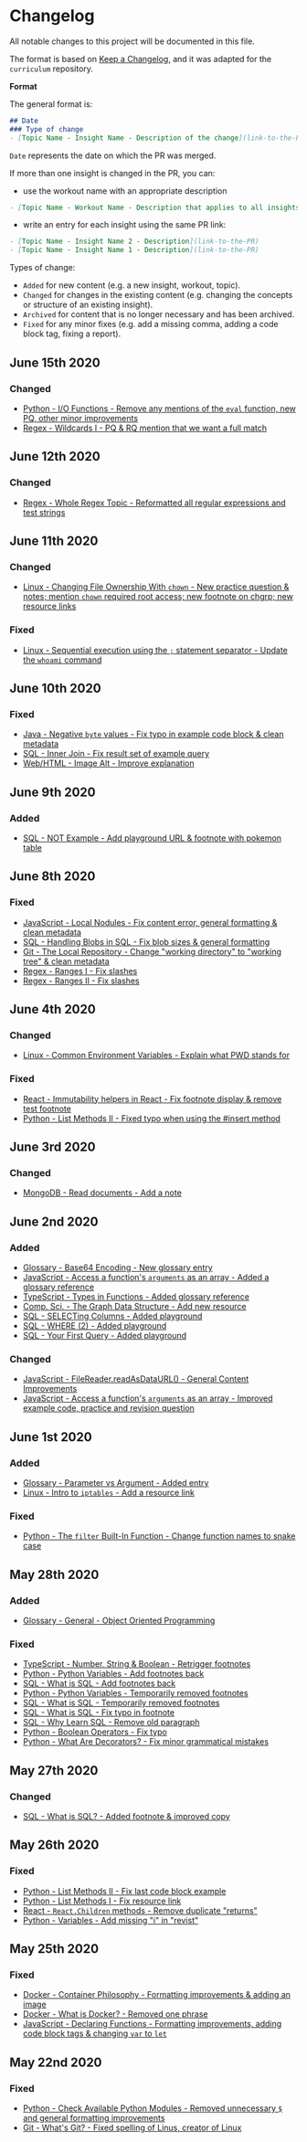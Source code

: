 # Changelog
All notable changes to this project will be documented in this file.

The format is based on [Keep a Changelog](https://keepachangelog.com/en/1.0.0/),
and it was adapted for the `curriculum` repository.

**Format**

The general format is:

```md
## Date
### Type of change
- [Topic Name - Insight Name - Description of the change](link-to-the-PR-or-commit-where-the-change-was-added)
```

`Date` represents the date on which the PR was merged.

If more than one insight is changed in the PR, you can:

- use the workout name with an appropriate description

```md
- [Topic Name - Workout Name - Description that applies to all insights changed](link-to-the-PR-or-commit-where-the-change-was-added)
```

- write an entry for each insight using the same PR link:

```md
- [Topic Name - Insight Name 2 - Description](link-to-the-PR)
- [Topic Name - Insight Name 1 - Description](link-to-the-PR)
```

Types of change:

- `Added` for new content (e.g. a new insight, workout, topic).
- `Changed` for changes in the existing content (e.g. changing the concepts or structure of an existing insight).
- `Archived` for content that is no longer necessary and has been archived.
- `Fixed` for any minor fixes (e.g. add a missing comma, adding a code block tag, fixing a report).

## June 15th 2020

### Changed
- [Python - I/O Functions - Remove any mentions of the `eval` function, new PQ, other minor improvements](https://github.com/enkidevs/curriculum/pull/2183)
- [Regex - Wildcards I - PQ & RQ mention that we want a full match](https://github.com/enkidevs/curriculum/pull/2182)

## June 12th 2020

### Changed
- [Regex - Whole Regex Topic - Reformatted all regular expressions and test strings](https://github.com/enkidevs/curriculum/pull/2137)

## June 11th 2020

### Changed
- [Linux - Changing File Ownership With `chown` - New practice question & notes; mention `chown` required root access; new footnote on chgrp; new resource links](https://github.com/enkidevs/curriculum/pull/2173)

### Fixed
- [Linux - Sequential execution using the `;` statement separator - Update the `whoami` command](https://github.com/enkidevs/curriculum/pull/2176)

## June 10th 2020

### Fixed
- [Java - Negative `byte` values - Fix typo in example code block & clean metadata](https://github.com/enkidevs/curriculum/pull/2169)
- [SQL - Inner Join - Fix result set of example query](https://github.com/enkidevs/curriculum/pull/2174)
- [Web/HTML - Image Alt - Improve explanation](https://github.com/enkidevs/curriculum/pull/2175)

## June 9th 2020

### Added
- [SQL - NOT Example - Add playground URL & footnote with pokemon table](https://github.com/enkidevs/curriculum/pull/2171)

## June 8th 2020

### Fixed
- [JavaScript - Local Nodules - Fix content error, general formatting & clean metadata](https://github.com/enkidevs/curriculum/pull/2170)
- [SQL - Handling Blobs in SQL - Fix blob sizes & general formatting](https://github.com/enkidevs/curriculum/pull/2167)
- [Git - The Local Repository - Change "working directory" to "working tree" & clean metadata](https://github.com/enkidevs/curriculum/pull/2168)
- [Regex - Ranges I - Fix slashes](https://github.com/enkidevs/curriculum/pull/2165)
- [Regex - Ranges II - Fix slashes](https://github.com/enkidevs/curriculum/pull/2165)

## June 4th 2020

### Changed
- [Linux - Common Environment Variables - Explain what PWD stands for](https://github.com/enkidevs/curriculum/pull/2161)

### Fixed
- [React - Immutability helpers in React - Fix footnote display & remove test footnote](https://github.com/enkidevs/curriculum/pull/2163)
- [Python - List Methods II - Fixed typo when using the #insert method ](https://github.com/enkidevs/curriculum/pull/2156)

## June 3rd 2020

### Changed
- [MongoDB - Read documents - Add a note](https://github.com/enkidevs/curriculum/pull/2160)

## June 2nd 2020

### Added
- [Glossary - Base64 Encoding - New glossary entry](https://github.com/enkidevs/curriculum/pull/2159)
- [JavaScript - Access a function's `arguments` as an array - Added a glossary reference](https://github.com/enkidevs/curriculum/pull/2155)
- [TypeScript - Types in Functions - Added glossary reference](https://github.com/enkidevs/curriculum/pull/2155)
- [Comp. Sci. - The Graph Data Structure - Add new resource](https://github.com/enkidevs/curriculum/pull/2157)
- [SQL - SELECTing Columns - Added playground](https://github.com/enkidevs/curriculum/pull/2158)
- [SQL - WHERE (2) - Added playground](https://github.com/enkidevs/curriculum/pull/2158)
- [SQL - Your First Query - Added playground](https://github.com/enkidevs/curriculum/pull/2158)

### Changed
- [JavaScript - FileReader.readAsDataURL() - General Content Improvements](https://github.com/enkidevs/curriculum/pull/2159)
- [JavaScript - Access a function's `arguments` as an array - Improved example code, practice and revision question](https://github.com/enkidevs/curriculum/pull/2155)

## June 1st 2020

### Added
- [Glossary - Parameter vs Argument - Added entry](https://github.com/enkidevs/curriculum/pull/2154)
- [Linux - Intro to `iptables` - Add a resource link](https://github.com/enkidevs/curriculum/pull/2151)

### Fixed
- [Python - The `filter` Built-In Function - Change function names to snake case](https://github.com/enkidevs/curriculum/pull/2152)

## May 28th 2020

### Added
- [Glossary - General - Object Oriented Programming](https://github.com/enkidevs/curriculum/pull/2128)

### Fixed
- [TypeScript - Number, String & Boolean - Retrigger footnotes](https://github.com/enkidevs/curriculum/pull/2149)
- [Python - Python Variables - Add footnotes back](https://github.com/enkidevs/curriculum/pull/2149)
- [SQL - What is SQL - Add footnotes back](https://github.com/enkidevs/curriculum/pull/2149)
- [Python - Python Variables - Temporarily removed footnotes](https://github.com/enkidevs/curriculum/pull/2148)
- [SQL - What is SQL - Temporarily removed footnotes](https://github.com/enkidevs/curriculum/pull/2148)
- [SQL - What is SQL - Fix typo in footnote](https://github.com/enkidevs/curriculum/pull/2147)
- [SQL - Why Learn SQL - Remove old paragraph](https://github.com/enkidevs/curriculum/pull/2146)
- [Python - Boolean Operators - Fix typo](https://github.com/enkidevs/curriculum/pull/2145)
- [Python - What Are Decorators? - Fix minor grammatical mistakes](https://github.com/enkidevs/curriculum/pull/2143)

## May 27th 2020

### Changed
- [SQL - What is SQL? - Added footnote & improved copy](https://github.com/enkidevs/curriculum/pull/2141)

## May 26th 2020

### Fixed
- [Python - List Methods II - Fix last code block example](https://github.com/enkidevs/curriculum/pull/2138)
- [Python - List Methods I - Fix resource link](https://github.com/enkidevs/curriculum/pull/2136)
- [React - `React.Children` methods - Remove duplicate "returns"](https://github.com/enkidevs/curriculum/pull/2135)
- [Python - Variables - Add missing "i" in "revist"](https://github.com/enkidevs/curriculum/pull/2134)

## May 25th 2020

### Fixed
- [Docker - Container Philosophy - Formatting improvements & adding an image](https://github.com/enkidevs/curriculum/pull/2133)
- [Docker - What is Docker? - Removed one phrase](https://github.com/enkidevs/curriculum/pull/2132)
- [JavaScript - Declaring Functions - Formatting improvements, adding code block tags & changing `var` to `let`](https://github.com/enkidevs/curriculum/pull/2131)

## May 22nd 2020

### Fixed
- [Python - Check Available Python Modules - Removed unnecessary `$` and general formatting improvements](https://github.com/enkidevs/curriculum/pull/2127)
- [Git - What's Git? - Fixed spelling of Linus, creator of Linux](https://github.com/enkidevs/curriculum/pull/2129)
